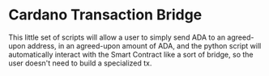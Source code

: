 # Cardano Transaction Bridge
This little set of scripts will allow a user to simply send ADA to an agreed-upon address, in an agreed-upon amount of ADA, and the python script will automatically interact with the Smart Contract like a sort of bridge, so the user doesn't need to build a specialized tx.
